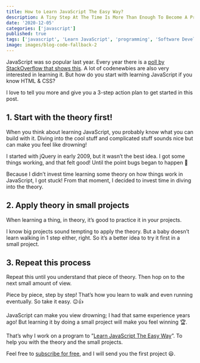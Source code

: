 ```yaml
---
title: How to Learn JavaScript The Easy Way?
description: A Tiny Step At The Time Is More Than Enough To Become A Pro
date: '2020-12-05'
categories: ['javascript']
published: true
tags: ['javascript', 'Learn JavaScript', 'programming', 'Software Development']
image: images/blog-code-fallback-2
---
```


JavaScript was so popular last year. Every year there is a [poll by StackOverflow that shows this](https://insights.stackoverflow.com/survey/2019). A lot of codenewbies are also very interested in learning it. But how do you start with learning JavaScript if you know HTML & CSS?

I love to tell you more and give you a 3-step action plan to get started in this post.

## 1. Start with the theory first!

When you think about learning JavaScript, you probably know what you can build with it. Diving into the cool stuff and complicated stuff sounds nice but can make you feel like drowning!

I started with jQuery in early 2009, but it wasn’t the best idea. I got some things working, and that felt good! Until the point bugs began to happen 🥴

Because I didn’t invest time learning some theory on how things work in JavaScript, I got stuck! From that moment, I decided to invest time in diving into the theory.

## 2. Apply theory in small projects

When learning a thing, in theory, it’s good to practice it in your projects.

I know big projects sound tempting to apply the theory. But a baby doesn’t learn walking in 1 step either, right. So it’s a better idea to try it first in a small project.

## 3. Repeat this process

Repeat this until you understand that piece of theory. Then hop on to the next small amount of view.

Piece by piece, step by step! That’s how you learn to walk and even running eventually. So take it easy. 😉👍

JavaScript can make you view drowning; I had that same experience years ago! But learning it by doing a small project will make you feel winning 🏆.

That’s why I work on a program to ”[Learn JavaScript The Easy Way](https://mailchi.mp/7ea77c9742bb/learn-javascript-the-easy-way)”. To help you with the theory and the small projects.

Feel free to [subscribe for free](https://mailchi.mp/7ea77c9742bb/learn-javascript-the-easy-way), and I will send you the first project 😃.